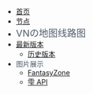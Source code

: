 - [首页](Home.md)
- [节点](nodes.md)
- <span style="font-size: 19px;color: #505D6B">VNの地图线路图</span>
- [最新版本](VNPicture/latest_version.md)
  - [历史版本](VNPicture/history_version.md)
- <span style="font-size: 14px;color: #505D6B">图片展示</span>
  - [FantasyZone](PicturesShow/FantasyZone.md "FantasyZone")
  - [雫 API](PicturesShow/Lazy_API.md "雫 API")